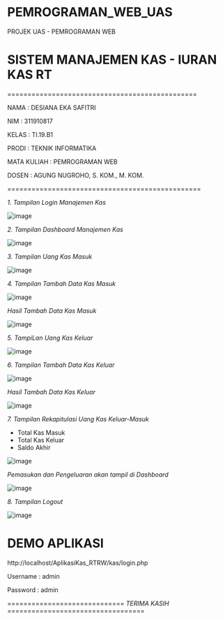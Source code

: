# PEMROGRAMAN_WEB_UAS
PROJEK UAS - PEMROGRAMAN WEB

# SISTEM MANAJEMEN KAS - IURAN KAS RT

===============================================

NAMA : DESIANA EKA SAFITRI 

NIM : 311910817

KELAS : TI.19.B1

PRODI : TEKNIK INFORMATIKA

MATA KULIAH : PEMROGRAMAN WEB

DOSEN : AGUNG NUGROHO, S. KOM., M. KOM.

================================================

_1. Tampilan Login Manajemen Kas_

![image](https://user-images.githubusercontent.com/81596251/126407310-1a982a41-9e6d-44c9-b975-f224bff0216b.png)

_2. Tampilan Dashboard Manajemen Kas_

![image](https://user-images.githubusercontent.com/81596251/126407370-efe0d4fc-5cee-49af-85c3-aacbe7522811.png)

_3. Tampilan Uang Kas Masuk_

![image](https://user-images.githubusercontent.com/81596251/126408353-55b74ec1-46b2-47d9-b976-6273e92c6f6d.png)

_4. Tampilan Tambah Data Kas Masuk_

![image](https://user-images.githubusercontent.com/81596251/126408281-ce7685e7-fda6-40b8-8a74-633e87b38c5d.png)

_Hasil Tambah Data Kas Masuk_

![image](https://user-images.githubusercontent.com/81596251/126408313-e25edba8-2068-4c72-b80d-393562ba4681.png)

_5. TampiLan Uang Kas Keluar_

![image](https://user-images.githubusercontent.com/81596251/126408508-7ae716e0-a7ad-424f-aa94-69c37667a285.png)

_6. Tampilan Tambah Data Kas Keluar_

![image](https://user-images.githubusercontent.com/81596251/126408661-b92ccaec-864c-4939-8502-becfc7480175.png)

_Hasil Tambah Data Kas Keluar_

![image](https://user-images.githubusercontent.com/81596251/126408835-0d6d59fb-a9c7-4e71-b28b-d0f7abb0f270.png)

_7. Tampilan Rekapitulasi Uang Kas Keluar-Masuk_

- Total Kas Masuk
- Total Kas Keluar
- Saldo Akhir

![image](https://user-images.githubusercontent.com/81596251/126408952-bf5aa44d-cfee-47b5-b19e-d56c764a1daa.png)

_Pemasukan dan Pengeluaran akan tampil di Dashboard_

![image](https://user-images.githubusercontent.com/81596251/126409387-7a3d2c1d-3868-415c-8815-d0462ece827b.png)

_8. Tampilan Logout_

![image](https://user-images.githubusercontent.com/81596251/126409477-d35340b9-dd6b-4bc6-8291-8e480f76e8ef.png)

# DEMO APLIKASI # 

http://localhost/AplikasiKas_RTRW/kas/login.php

Username  : admin

Password  : admin

============================= _TERIMA KASIH_ ==================================





